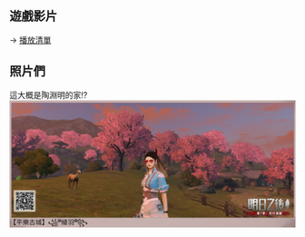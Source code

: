 ## 遊戲影片
$\to$ [播放清單](https://youtube.com/playlist?list=PLZWi4BifCmquS5wMmxMpvkjfobVOkojsV&si=FkK5qk3FHgvJrAu3)
## 照片們
這大概是陶淵明的家!?
<img src="寶石山灣_桃源逐鹿.jpg" alt="寶石山灣_桃源逐鹿">